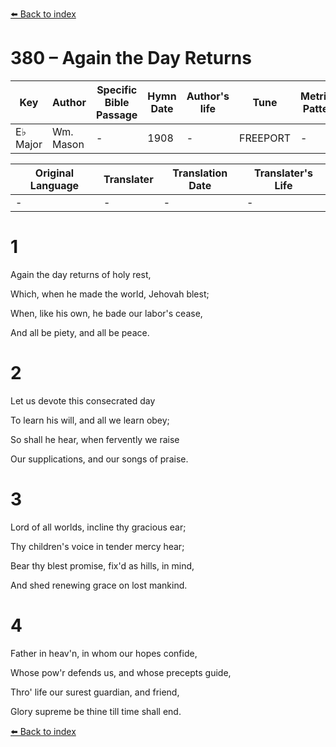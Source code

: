 [⬅️ Back to index](../README.md)

# 380 – Again the Day Returns

Key | Author   | Specific Bible Passage     |Hymn Date |Author's life |Tune |Metrical Pattern   |Composer/Source
-- | --------- | ---------------------------|----------|--------------|-----|-------------------|-------------  
E♭ Major |Wm. Mason |- |1908 |- |FREEPORT |- |Unknown

Original Language | Translater | Translation Date   | Translater's Life  
----------------- | --------- | --------------------|-------------     
\- |- |- |-




# 1

Again the day returns of holy rest,

Which, when he made the world, Jehovah blest;

When, like his own, he bade our labor's cease,

And all be piety, and all be peace.



# 2

Let us devote this consecrated day

To learn his will, and all we learn obey;

So shall he hear, when fervently we raise

Our supplications, and our songs of praise.



# 3

Lord of all worlds, incline thy gracious ear;

Thy children's voice in tender mercy hear;

Bear thy blest promise, fix'd as hills, in mind,

And shed renewing grace on lost mankind.



# 4

Father in heav'n, in whom our hopes confide,

Whose pow'r defends us, and whose precepts guide,

Thro' life our surest guardian, and friend,

Glory supreme be thine till time shall end.

[⬅️ Back to index](../README.md)
